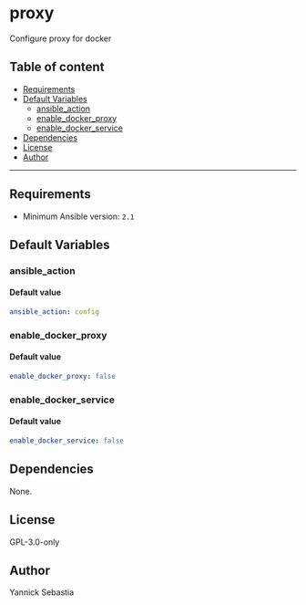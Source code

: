 # proxy

Configure proxy for docker

## Table of content

- [Requirements](#requirements)
- [Default Variables](#default-variables)
  - [ansible_action](#ansible_action)
  - [enable_docker_proxy](#enable_docker_proxy)
  - [enable_docker_service](#enable_docker_service)
- [Dependencies](#dependencies)
- [License](#license)
- [Author](#author)

---

## Requirements

- Minimum Ansible version: `2.1`

## Default Variables

### ansible_action

#### Default value

```YAML
ansible_action: config
```

### enable_docker_proxy

#### Default value

```YAML
enable_docker_proxy: false
```

### enable_docker_service

#### Default value

```YAML
enable_docker_service: false
```



## Dependencies

None.

## License

GPL-3.0-only

## Author

Yannick Sebastia
